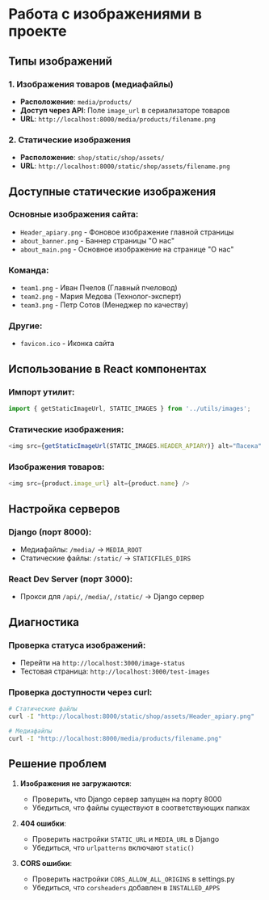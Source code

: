 # Работа с изображениями в проекте

## Типы изображений

### 1. Изображения товаров (медиафайлы)
- **Расположение**: `media/products/`
- **Доступ через API**: Поле `image_url` в сериализаторе товаров
- **URL**: `http://localhost:8000/media/products/filename.png`

### 2. Статические изображения
- **Расположение**: `shop/static/shop/assets/`
- **URL**: `http://localhost:8000/static/shop/assets/filename.png`

## Доступные статические изображения

### Основные изображения сайта:
- `Header_apiary.png` - Фоновое изображение главной страницы
- `about_banner.png` - Баннер страницы "О нас"
- `about_main.png` - Основное изображение на странице "О нас"

### Команда:
- `team1.png` - Иван Пчелов (Главный пчеловод)
- `team2.png` - Мария Медова (Технолог-эксперт)
- `team3.png` - Петр Сотов (Менеджер по качеству)

### Другие:
- `favicon.ico` - Иконка сайта

## Использование в React компонентах

### Импорт утилит:
```javascript
import { getStaticImageUrl, STATIC_IMAGES } from '../utils/images';
```

### Статические изображения:
```javascript
<img src={getStaticImageUrl(STATIC_IMAGES.HEADER_APIARY)} alt="Пасека" />
```

### Изображения товаров:
```javascript
<img src={product.image_url} alt={product.name} />
```

## Настройка серверов

### Django (порт 8000):
- Медиафайлы: `/media/` → `MEDIA_ROOT`
- Статические файлы: `/static/` → `STATICFILES_DIRS`

### React Dev Server (порт 3000):
- Прокси для `/api/`, `/media/`, `/static/` → Django сервер

## Диагностика

### Проверка статуса изображений:
- Перейти на `http://localhost:3000/image-status`
- Тестовая страница: `http://localhost:3000/test-images`

### Проверка доступности через curl:
```bash
# Статические файлы
curl -I "http://localhost:8000/static/shop/assets/Header_apiary.png"

# Медиафайлы
curl -I "http://localhost:8000/media/products/filename.png"
```

## Решение проблем

1. **Изображения не загружаются**:
   - Проверить, что Django сервер запущен на порту 8000
   - Убедиться, что файлы существуют в соответствующих папках

2. **404 ошибки**:
   - Проверить настройки `STATIC_URL` и `MEDIA_URL` в Django
   - Убедиться, что `urlpatterns` включают `static()`

3. **CORS ошибки**:
   - Проверить настройки `CORS_ALLOW_ALL_ORIGINS` в settings.py
   - Убедиться, что `corsheaders` добавлен в `INSTALLED_APPS` 